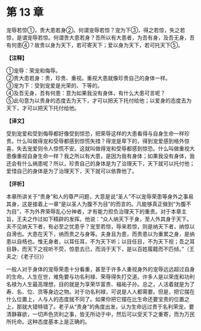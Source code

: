 # 第 13 章

宠辱若惊①，贵大患若身②。何谓宠辱若惊？宠为下③，得之若惊，失之若惊，是谓宠辱若惊。何谓贵大患若身？吾所以有大患者，为吾有身，及吾无身，吾有何患④？故贵以身为天下，若可寄天下；爱以身为天下，若可托天下⑤。

**【注释】**

①宠辱：荣宠和侮辱。    
②贵大患若身：贵，珍贵、重视。重视大患就像珍贵自己的身体一样。    
③宠为下：受到宠爱是光荣的、下等的。    
④及吾无身，吾有何患：意为如果我没有身体，有什么大患可言呢？    
⑤此句意为以贵身的态度去为天下，才可以把天下托付给他；以爱身的态度去为天下，才可以把天下托付给他。

**【译文】**

受到宠爱和受到侮辱都好像受到惊恐，把荣辱这样的大患看得与自身生命一样珍贵。什么叫做得宠和受辱都感到惊慌失措？得宠是卑下的，得到宠爱感到格外惊喜，失去宠爱则令人惊慌不安。这就叫做得宠和受辱都感到惊恐。什么叫做重视大患像重视自身生命一样？我之所以有大患，是因为我有身体；如果我没有身体，我还会有什么祸患呢？所以，珍贵自己的身体是为了治理天下，天下就可以托付他；爱惜自己的身体是为了治理天下，天下就可以依靠他了。

**【评析】**

本章所讲关于“贵身”和人的尊严问题，大意是说“圣人”不以宠辱荣患等身外之事易其身，这是接着上一章“是以圣人为腹不为目”的而言的。凡能够真正做到“为腹不为目”，不为外界荣辱乱心分神者，才有能力担负治理天下的重责。对于本章主旨，王夫之作过如下精辟的发挥。他说：“众人纳天下于身，至人外其身于天下。夫不见纳天下者，有必至之忧患乎？宠至若惊，辱来若惊，则是纳天下者，纳惊以自滑也。大患在天下，纳而贵之与身等。夫身且为患，而贵患以为重累之身，是纳患以自梏也。惟无身者，以耳任耳，不为天下听；以目任目，不为天下视；吾之耳目静，而天下之视听不荧，惊患去已，而消于天下，是以百姓履籍而不匹倾。”（王夫之:《老子衍》）

一般人对于身体的宠辱荣患十分看重，甚至于许多人重视身外的宠辱远远超过自身的生命。人生在世，难免要与功名利禄、荣辱得失打交道。许多人是以荣庞和功利名禄为人生最高理想，目的就是为享荣华富贵、福祐子孙。总之，人活着就是为了寿、名、位、货等身边之物。对于功名利禄，可说是人人都需要。但是，把它摆在什么位置上，人与人的态度就不同了。如果你把它摆在比生命还要宝贵的位置之上，那就大错特错了。老子从“贵身”的角度出发，认为生命远过贵于名利荣宠，要清静寡欲，一切声色货利之事，皆无所动于中，然后可以受天下之重寄，而为万民所托命。这种态度基本上是正确的。
